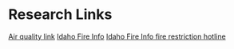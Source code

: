 # Research Links


[Air quality link](https://airnow.gov/)
[Idaho Fire Info](http://www.idahofireinfo.com/search/label/Eastern)
[Idaho Fire Info fire restriction hotline](1-844-433-4737) 
